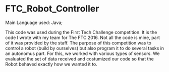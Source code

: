 # FTC_Robot_Controller

Main Language used: Java;


This code was used during the First Tech Challenge competition. 
It is the code I wrote with my team for The FTC 2016. Not all the code is mine, part of it was provided by the staff.
The purpose of this competition was to control a robot (build by ourselves) but also program it to do several tasks in an autonomus part. 
For this, we worked with various types of sensors. We evaluated the set of data received and costumized our code so that the Robot
behaved exactly how we wanted it to.
